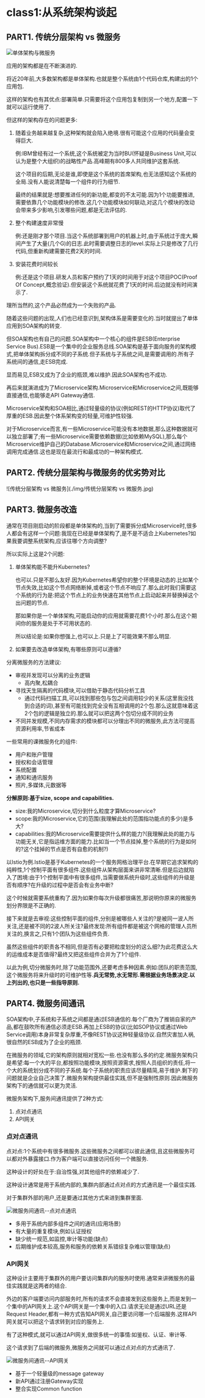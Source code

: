 # class1:从系统架构谈起

## PART1. 传统分层架构 vs 微服务

![单体架构与微服务](./img/单体架构与微服务.jpeg)

应用的架构都是在不断演进的.

将近20年前,大多数架构都是单体架构.也就是整个系统由1个代码仓库,构建出的1个应用包.

这样的架构也有其优点:部署简单.只需要将这个应用包复制到另一个地方,配置一下就可以运行使用了.

但这样的架构存在的问题更多:

1. 随着业务越来越复杂,这种架构就会陷入绝境.很有可能这个应用的代码量会变得巨大.
	
	例:IBM曾经有过一个系统,这个系统被定为当时BU(怀疑是Business Unit,可以认为是整个大组织)的战略性产品.高峰期有800多人共同维护这套系统.
	
	这个项目的后期,无论是谁,即使是这个系统的首席架构,也无法感知这个系统的全局.没有人能说清楚每一个组件的行为细节.
	
	最终的结果就是:想要推进任何的新功能,都变的不太可能.因为1个功能要推进,需要依靠几个功能模块的修改.这几个功能模块如何联动,对这几个模块的改动会带来多少影响,引发哪些问题,都是无法评估的.
	
2. 整个构建速度非常慢

	例:还是刚才那个项目.当这个系统部署到用户的机器上时,由于系统过于庞大,瞬间产生了大量(几个G)的日志.此时需要调整日志的level.实际上只是修改了几行代码,但重新构建需要花费2天的时间.

3. 安装花费时间较长

	例:还是这个项目.研发人员和客户预约了1天的时间用于对这个项目POC(Proof Of Concept,概念验证).但安装这个系统就花费了1天的时间.后边就没有时间演示了.

理所当然的,这个产品必然成为一个失败的产品.

随着这些问题的出现,人们也已经意识到,架构体系是需要变化的.当时就提出了单体应用到SOA架构的转变.

但SOA架构也有自己的问题.SOA架构中一个核心的组件是ESB(Enterprise Service Bus).ESB是一个集中的企业服务总线.SOA架构是基于面向服务的架构模式,把单体架构拆分成不同的子系统.但子系统与子系统之间,是需要调用的.所有子系统间的通信,走ESB完成.

显而易见,ESB又成为了企业的瓶颈,难以维护.因此SOA架构也不成功.

再后来就演进成为了Microservice架构.Microservice和Microservice之间,既能够直接通信,也能够走API Gateway通信.

Microservice架构和SOA相比,通过轻量级的协议(例如REST的HTTP协议)取代了厚重的ESB.因此整个体系架构变的轻量,可维护性较强.

对于Microservice而言,有一些Microservice可能没有本地数据,那么这种数据就可以独立部署了;有一些Microservice需要依赖数据(比如依赖MySQL),那么每个Microservice维护自己的Database.Microservice和Microservice之间,通过网络调用完成通信.这也是现在最流行和最成功的一种架构模式.

## PART2. 传统分层架构与微服务的优劣势对比

![传统分层架构 vs 微服务](./img/传统分层架构 vs 微服务.jpg)

## PART3. 微服务改造

通常在项目刚启动的阶段都是单体架构的,当到了需要拆分成Microservice时,很多人都会有这样一个问题:我现在已经是单体架构了,是不是不适合上Kubernetes?如果我要调整系统架构,应该往哪个方向调整?

所以实际上这是2个问题:

1. 单体架构能不能升Kubernetes?

	也可以.只是不那么友好.因为Kubernetes希望你的整个环境是动态的.比如某个节点失效,比如这个节点网络断掉,或者这个节点不响应了.那么此时我们需要这个系统的行为是:把这个节点上的业务快速在其他节点上启动起来并替换掉这个出问题的节点.
	
	那如果你是一个单体架构,可能启动你的应用就需要花费1个小时.那么在这个期间你的服务是处于不可用状态的.
	
	所以结论是:如果你想强上,也可以上.只是上了可能效果不那么明显.
	
2. 如果要去改造单体架构,有哪些原则可以遵循?

分离微服务的方法建议:

- 审视并发现可以分离的业务逻辑
	- 高内聚,松耦合
- 寻找天生隔离的代码模块,可以借助于静态代码分析工具
	- 通过代码扫描工具,可以找到那些包与包之间调用较少的关系(这里我没找到合适的词),甚至有可能找到完全没有互相调用的2个包.那么这就意味着这2个包的逻辑是独立的.那么就可以把这两个包切分成不同的业务
- 不同并发规模,不同内存需求的模块都可以分理出不同的微服务,此方法可提高资源利用率,节省成本

一些常用的课微服务化的组件:

- 用户和账户管理
- 授权和会话管理
- 系统配置
- 通知和通讯服务
- 照片,多媒体,元数据等

**分解原则:基于size, scope and capabilities.**

- size:我的Microservice,切分到什么粒度才算Microservice?
- scope:我的Microservice,它的范围(我理解此处的范围指功能点的多少)是多大?
- capabilities:我的Microservice需要提供什么样的能力?(我理解此处的能力与功能无关,它是指运维方面的能力.比如当一个节点挂掉,整个系统的行为是如何的?这个挂掉的节点是否有自愈的机制?)

以Istio为例.Istio是基于Kubernetes的一个服务网格治理平台.在早期它追求架构的纯粹性,1个控制平面有很多组件.这些组件从架构层面来讲非常清晰.但是后边就陷入了困境:由于1个控制平面中有很多组件,当需要做系统升级时,这些组件的升级是否有顺序?在升级的过程中是否会有业务中断?

这个时候就需要系统重构了.因为如果你每次升级都很痛苦,那说明你原来的微服务划分界限是不正确的.

接下来就是去审视:这些控制平面的组件,分别是被哪些人关注的?是被同一波人所关注,还是被不同的2波人所关注?最终发现:所有组件都是被这个网格的管理人员所关注的,换言之,只有1个团队为这些组件负责.

虽然这些组件的职责各不相同,但是否有必要把粒度划分的这么细?为此花费这么大的运维成本是否值得?最终又把这些组件合并为了1个组件.

以此为例,切分微服务时,除了功能范围外,还要考虑多种因素.例如:团队的职责范围,这个微服务将来升级时的可维护性等.**兵无常势,水无常形.需根据业务场景决定.以上列出的,也只是一些指导原则.**

## PART4. 微服务间通讯

SOA架构中,子系统和子系统之间都是通过ESB通信的.每个厂商为了推销自家的产品,都在鼓吹所有通信必须走ESB.再加上ESB的协议(比如SOP协议或通过Web Service调用)本身非常复杂厚重,不像REST协议这种轻量级协议.自然灾害加人祸,很自然的ESB成为了企业的瓶颈.

在微服务的领域,它的架构原则就相对宽松一些.也没有那么多的约定.微服务架构只是希望:每一个大的平台,都按照功能模块,按照资源需求,按照人员组织的责任,将一个大的系统划分成不同的子系统.每个子系统的职责应该尽量精简,易于维护.剩下的问题就是企业自己决策了.微服务架构提供最佳实践,但不是强制性原则.因此微服务架构下的通信就可以更为灵活.

微服务架构下,服务间通讯提供了2种方式:

1. 点对点通讯
2. API网关

### 点对点通讯

点对点:1个系统中有很多微服务.这些微服务之间都可以彼此通信,且这些微服务可以都对外暴露接口.作为客户端可以直接访问任何一个微服务.

这种设计的好处在于:自治性强,对其他组件的依赖减少了.

这种设计通常是用于系统内部的,集群内部通过点对点的方式通讯是一个最佳实践.

对于集群外部的用户,还是要通过其他方式来进到集群里面.

![微服务间通讯--点对点通讯](./img/微服务间通讯--点对点通讯.jpg)

- 多用于系统内部多组件之间的通讯(应用场景)
- 有大量的重复模块,例如认证授权
- 缺少统一规范,如监控,审计等功能(缺点)
- 后期维护成本较高,服务和服务的依赖关系错综复杂难以管理(缺点)

### API网关

这种设计主要用于集群外的用户要访问集群内的服务时使用.通常来讲微服务的最佳实践就是这两者的结合.

外边的客户端要访问内部服务时,所有的请求不会直接发到这些服务上,而是发到一个集中的API网关上.这个API网关是一个集中的入口.请求无论是通过URL还是Request Header,都有一种方式告知API网关,自己要访问哪一个后端服务.这样API网关就可以把这个请求转到对应的服务上.

有了这种模式,就可以通过API网关,做很多统一的事情:如鉴权、认证、审计等.

这个请求到了后端的微服务,微服务之间就可以通过点对点的方式通讯了.

![微服务间通讯--API网关](./img/微服务间通讯--API网关.jpg)

- 基于一个轻量级的message gateway
- 新API通过注册Gateway实现
- 整合实现Common function